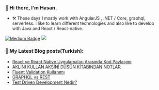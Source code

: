 ### 👋 Hi there, I'm Hasan. 

- :hammer_and_pick: These days I mostly work with AngularJS , .NET / Core, graphql, serverless. I like to learn different technologies and also like to develop with Java and React / React-native.


[![Medium Badge](https://img.shields.io/badge/-Medium-757575?style=flat-quare&labelColor=757575&logo=Medium&logoColor=white&link=https://hasandogn.medium.com/)](https://hasandogn.medium.com/) 
 <a href="https://www.linkedin.com/in/hasandogn80/"><img src="https://img.shields.io/badge/linkedin-0077B5.svg?style=for-the-badge&logo=linkedin&logoColor=white"/></a>


  
  
  
### 📕 My Latest Blog posts(Turkish):
<!-- BLOG-POST-LIST:START -->
- [React ve React Native Uygulamaları Arasında Kod Paylaşımı](https://hasandogn.medium.com/react-ve-react-native-uygulamalar%C4%B1-aras%C4%B1nda-kod-payla%C5%9F%C4%B1m%C4%B1-1404da066d39)
- [AKLINI KULLAN AKSİNİ DÜŞÜN KİTABINDAN NOTLAR](https://hasandogn.medium.com/aklini-kullan-aksi%CC%87ni%CC%87-d%C3%BC%C5%9F%C3%BCn-ki%CC%87tabindan-notlar-fa5dc63031fe)
- [Fluent Validation Kullanımı](https://hasandogn.medium.com/fluentvalidation-kullan%C4%B1m%C4%B1-a9d5cf69a4df)
- [GRAPHQL vs REST](https://hasandogn.medium.com/graphql-vs-rest-60b6c8709043)
- [Test Driven Development Nedir?](https://hasandogn.medium.com/test-driven-development-tdd-nedir-b78c7a6ef10b)
<!-- BLOG-POST-LIST:END -->
<!--
**hasandogn/hasandogn** is a ✨ _special_ ✨ repository because its `README.md` (this file) appears on your GitHub profile.
---

